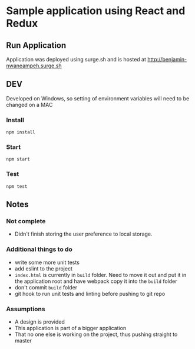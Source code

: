 # Sample application using React and Redux

## Run Application
Application was deployed using surge.sh and is hosted at http://benjamin-nwaneampeh.surge.sh
## DEV
Developed on Windows, so setting of environment variables will need to be changed on a MAC
### Install
`npm install`
### Start
`npm start`
### Test
`npm test`

## Notes
### Not complete
- Didn't finish storing the user preference to local storage.

### Additional things to do
- write some more unit tests
- add eslint to the project
- `index.html` is currently in `build` folder. Need to move it out and put it in the application root and have webpack copy it into the `build` folder
- don't commit `build` folder
- git hook to run unit tests and linting before pushing to git repo

### Assumptions
- A design is provided
- This application is part of a bigger application
- That no one else is working on the project, thus pushing straight to master
